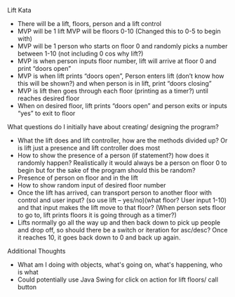 Lift Kata

- There will be a lift, floors, person and a lift control
- MVP will be 1 lift
MVP will be floors 0-10 (Changed this to 0-5 to begin with)
- MVP will be 1 person who starts on floor 0 and randomly picks a number between 1-10 (not including 0 cos why lift?)
- MVP is when person inputs floor number, lift will arrive at floor 0 and print “doors open”
- MVP is when lift prints “doors open”, Person enters lift (don’t know how this will be shown?) and when person is in lift, print “doors closing”
- MVP is lift then goes through each floor (printing as a timer?) until reaches desired floor
- When on desired floor, lift prints “doors open” and person exits or inputs “yes” to exit to floor

What questions do I initially have about creating/ designing the program?

- What the lift does and lift controller, how are the methods divided up? Or is lift just a presence and lift controller does most
- How to show the presence of a person (if statement?) how does it randomly happen? Realistically it would always be a person on floor 0 to begin but for the sake of the program should this be random?
- Presence of person on floor and in the lift
- How to show random input of desired floor number
- Once the lift has arrived, can transport person to another floor with control and user input? (so use lift – yes/no)(what floor? User input 1-10) and that input makes the lift move to that floor? (When person sets floor to go to, lift prints floors it is going through as a timer?)
- Lifts normally go all the way up and then back down to pick up people and drop off, so should there be a switch or iteration for asc/desc? Once it reaches 10, it goes back down to 0 and back up again.

Additional Thoughts
- What am I doing with objects, what's going on, what's happening, who is what
- Could potentially use Java Swing for click on action for lift floors/ call button